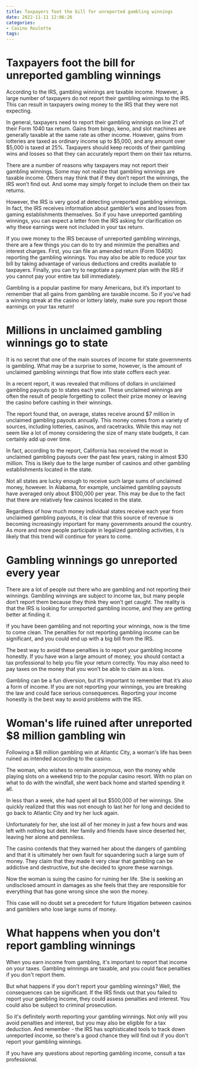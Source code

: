 ```yaml
---
title: Taxpayers foot the bill for unreported gambling winnings
date: 2022-11-11 12:06:26
categories:
- Casino Roulette
tags:
---
```



#  Taxpayers foot the bill for unreported gambling winnings

According to the IRS, gambling winnings are taxable income. However, a large number of taxpayers do not report their gambling winnings to the IRS. This can result in taxpayers owing money to the IRS that they were not expecting.

In general, taxpayers need to report their gambling winnings on line 21 of their Form 1040 tax return. Gains from bingo, keno, and slot machines are generally taxable at the same rate as other income. However, gains from lotteries are taxed as ordinary income up to $5,000, and any amount over $5,000 is taxed at 25%. Taxpayers should keep records of their gambling wins and losses so that they can accurately report them on their tax returns.

There are a number of reasons why taxpayers may not report their gambling winnings. Some may not realize that gambling winnings are taxable income. Others may think that if they don’t report the winnings, the IRS won’t find out. And some may simply forget to include them on their tax returns.

However, the IRS is very good at detecting unreported gambling winnings. In fact, the IRS receives information about gambler’s wins and losses from gaming establishments themselves. So if you have unreported gambling winnings, you can expect a letter from the IRS asking for clarification on why these earnings were not included in your tax return.

If you owe money to the IRS because of unreported gambling winnings, there are a few things you can do to try and minimize the penalties and interest charges. First, you can file an amended return (Form 1040X) reporting the gambling winnings. You may also be able to reduce your tax bill by taking advantage of various deductions and credits available to taxpayers. Finally, you can try to negotiate a payment plan with the IRS if you cannot pay your entire tax bill immediately.

Gambling is a popular pastime for many Americans, but it’s important to remember that all gains from gambling are taxable income. So if you’ve had a winning streak at the casino or lottery lately, make sure you report those earnings on your tax return!

#  Millions in unclaimed gambling winnings go to state

It is no secret that one of the main sources of income for state governments is gambling. What may be a surprise to some, however, is the amount of unclaimed gambling winnings that flow into state coffers each year.

In a recent report, it was revealed that millions of dollars in unclaimed gambling payouts go to states each year. These unclaimed winnings are often the result of people forgetting to collect their prize money or leaving the casino before cashing in their winnings.

The report found that, on average, states receive around $7 million in unclaimed gambling payouts annually. This money comes from a variety of sources, including lotteries, casinos, and racetracks. While this may not seem like a lot of money considering the size of many state budgets, it can certainly add up over time.

In fact, according to the report, California has received the most in unclaimed gambling payouts over the past few years, raking in almost $30 million. This is likely due to the large number of casinos and other gambling establishments located in the state.

Not all states are lucky enough to receive such large sums of unclaimed money, however. In Alabama, for example, unclaimed gambling payouts have averaged only about $100,000 per year. This may be due to the fact that there are relatively few casinos located in the state.

Regardless of how much money individual states receive each year from unclaimed gambling payouts, it is clear that this source of revenue is becoming increasingly important for many governments around the country. As more and more people participate in legalized gambling activities, it is likely that this trend will continue for years to come.

#  Gambling winnings go unreported every year

There are a lot of people out there who are gambling and not reporting their winnings. Gambling winnings are subject to income tax, but many people don’t report them because they think they won’t get caught. The reality is that the IRS is looking for unreported gambling income, and they are getting better at finding it.

If you have been gambling and not reporting your winnings, now is the time to come clean. The penalties for not reporting gambling income can be significant, and you could end up with a big bill from the IRS.

The best way to avoid these penalties is to report your gambling income honestly. If you have won a large amount of money, you should contact a tax professional to help you file your return correctly. You may also need to pay taxes on the money that you won’t be able to claim as a loss.

Gambling can be a fun diversion, but it’s important to remember that it’s also a form of income. If you are not reporting your winnings, you are breaking the law and could face serious consequences. Reporting your income honestly is the best way to avoid problems with the IRS.

#  Woman's life ruined after unreported $8 million gambling win

Following a $8 million gambling win at Atlantic City, a woman's life has been ruined as intended according to the casino.

The woman, who wishes to remain anonymous, won the money while playing slots on a weekend trip to the popular casino resort. With no plan on what to do with the windfall, she went back home and started spending it all.

In less than a week, she had spent all but $500,000 of her winnings. She quickly realized that this was not enough to last her for long and decided to go back to Atlantic City and try her luck again.

Unfortunately for her, she lost all of her money in just a few hours and was left with nothing but debt. Her family and friends have since deserted her, leaving her alone and penniless.

The casino contends that they warned her about the dangers of gambling and that it is ultimately her own fault for squandering such a large sum of money. They claim that they made it very clear that gambling can be addictive and destructive, but she decided to ignore these warnings.

Now the woman is suing the casino for ruining her life. She is seeking an undisclosed amount in damages as she feels that they are responsible for everything that has gone wrong since she won the money.

This case will no doubt set a precedent for future litigation between casinos and gamblers who lose large sums of money.

#  What happens when you don't report gambling winnings

When you earn income from gambling, it's important to report that income on your taxes. Gambling winnings are taxable, and you could face penalties if you don't report them.

But what happens if you don't report your gambling winnings? Well, the consequences can be significant. If the IRS finds out that you failed to report your gambling income, they could assess penalties and interest. You could also be subject to criminal prosecution.

So it's definitely worth reporting your gambling winnings. Not only will you avoid penalties and interest, but you may also be eligible for a tax deduction. And remember - the IRS has sophisticated tools to track down unreported income, so there's a good chance they will find out if you don't report your gambling winnings.

If you have any questions about reporting gambling income, consult a tax professional.